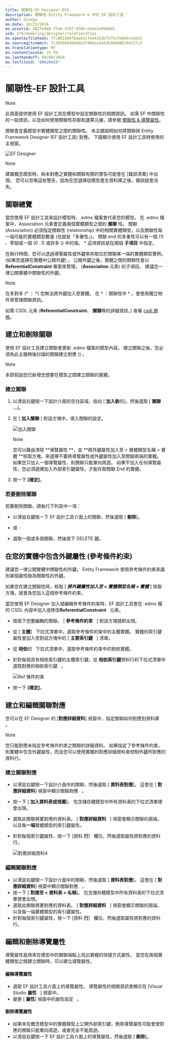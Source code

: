 ```yaml
---
title: 關聯性-EF Designer-EF6
description: 關聯性-Entity Framework 6 中的 EF 設計工具
author: divega
ms.date: 10/23/2016
ms.assetid: 402fe960-754b-470f-976b-e5de3e9986b5
uid: ef6/modeling/designer/relationships
ms.openlocfilehash: f7c801dd8f8ae81cfe44283b7575cfe869ce26d3
ms.sourcegitcommit: 7c3939504bb9da3f46bea3443638b808c04227c2
ms.translationtype: MT
ms.contentlocale: zh-TW
ms.lasthandoff: 09/09/2020
ms.locfileid: "89620419"
---
```

# <a name="relationships---ef-designer"></a>關聯性-EF 設計工具
> [!NOTE]
> 此頁面提供使用 EF 設計工具在模型中設定關聯性的相關資訊。 如需 EF 中關聯性的一般資訊，以及如何使用關聯性存取和運算元據，請參閱 [關聯性 & 導覽屬性](xref:ef6/fundamentals/relationships)。

關聯會定義模型中實體類型之間的關聯性。 本主題說明如何將關聯與 Entity Framework Designer (EF 設計工具) 對應。 下圖顯示使用 EF 設計工具時使用的主視窗。

![EF Designer](~/ef6/media/efdesigner.png)

> [!NOTE]
> 建置概念模型時，與未對應之實體和關聯有關的警告可能會在 [錯誤清單] 中出現。 您可以忽略這些警告，因為在您選擇從模型產生資料庫之後，錯誤就會消失。

## <a name="associations-overview"></a>關聯總覽

當您使用 EF 設計工具來設計模型時，.edmx 檔案會代表您的模型。 在 .edmx 檔案中，Association 元素會定義兩個實體類型之間的 **關聯** 性。 關聯 (Association) 必須指定關聯性 (relationship) 中的相關實體類型，以及關聯性每一端可能的實體類型數量 (也就是「多重性」)。 關聯 end 的多重性可以有一個 (1) 、零個或一個 (0 ..1) 或許多 () 中的值。 \* 這項資訊是在兩個 **子項目** 中指定。

在執行時間，您可以透過導覽屬性或外鍵來存取位於關聯某一端的實體類型實例， (如果您選擇在實體中公開外鍵) 。 公開外鍵之後，實體之間的關聯性會以 **ReferentialConstraint** 專案來管理， (**Association** 元素) 的子項目。 建議您一律公開實體中關聯性的外鍵。

> [!NOTE]
> 在多對多 (\* ： \*) 您無法將外鍵加入至實體。 在 \* ：關聯性中 \* ，會使用獨立物件來管理關聯資訊。

如需 CSDL 元素 (**ReferentialConstraint**、 **關聯**等的詳細資訊，) 查看 [csdl 規格](xref:ef6/modeling/designer/advanced/edmx/csdl-spec)。

## <a name="create-and-delete-associations"></a>建立和刪除關聯

使用 EF 設計工具建立關聯會更新 .edmx 檔案的模型內容。 建立關聯之後，您必須為此主題稍後討論的關聯建立對應 () 。

> [!NOTE]
> 本節假設您已新增您想要在模型之間建立關聯的實體。

### <a name="to-create-an-association"></a>建立關聯

1.  以滑鼠右鍵按一下設計介面的空白區域，指向 [ **加入新**的]，然後選取 [ **關聯 ...**]。
2.  在 [ **加入關聯** ] 對話方塊中，填入關聯的設定。

    ![加入關聯](~/ef6/media/addassociation.png)

    > [!NOTE]
    > 您可以藉由清除 **導覽屬性 **，並 **將外鍵屬性加入至 &lt; 實體類型名稱 &gt; 實體 **核取方塊，來選擇不要將導覽屬性或外鍵屬性加入至關聯兩端的實體。 如果您只加入一個導覽屬性，則關聯只能單向周遊。 如果不加入任何導覽屬性，您必須選擇加入外部索引鍵屬性，才能存取關聯 End 的實體。
    
3.  按一下 **[確定]**。

### <a name="to-delete-an-association"></a>若要刪除關聯

若要刪除關聯，請執行下列其中一項：

-   以滑鼠右鍵按一下 EF 設計工具介面上的關聯，然後選取 [ **刪除**]。

- 或 -

-   選取一個或多個關聯，然後按下 DELETE 鍵。

## <a name="include-foreign-key-properties-in-your-entities-referential-constraints"></a>在您的實體中包含外鍵屬性 (參考條件約束) 

建議您一律公開實體中關聯性的外鍵。 Entity Framework 使用參考條件約束來識別某個屬性做為關聯性的外鍵。

如果您在建立關聯性時，核取 [ ***將外鍵屬性加入至 &lt; 實體類型名稱 &gt; 實體*** ] 核取方塊，就會為您加入這個參考條件約束。

當您使用 EF Designer 加入或編輯參考條件約束時，EF 設計工具會在 .edmx 檔的 CSDL 內容中加入或修改**ReferentialConstraint**   元素。

-   按兩下您要編輯的關聯。
    [ **參考條件約束**   ] 對話方塊隨即出現。
-   從 [ **主體**]   下拉式清單中，選取參考條件約束中的主體實體。
    實體的索引鍵屬性會加入至對話方塊中的 [ **主要索引鍵**   ] 清單。
-   從 **相依**的   下拉式清單中，選取參考條件約束中的相依實體。
-   針對每個具有相依索引鍵的主體索引鍵，從 **相依索引鍵**資料行的下拉式清單中選取對應的相依索引鍵   。

    ![Ref 條件約束](~/ef6/media/refconstraint.png)

-   按一下 **[確定]**。

## <a name="create-and-edit-association-mappings"></a>建立和編輯關聯對應

您可以在 EF Designer 的 [**對應詳細資料**] 視窗中，指定關聯如何對應到資料庫   。

> [!NOTE]
> 您只能對應未指定參考條件約束之關聯的詳細資料。 如果指定了參考條件約束，則實體中包含外鍵屬性，而且您可以使用實體的對應詳細資料來控制外鍵所對應的資料行。

### <a name="create-an-association-mapping"></a>建立關聯對應

-   以滑鼠右鍵按一下設計介面中的關聯，然後選取 [ **資料表對應**]。
    這會在 [ **對應詳細資料**] 視窗中顯示關聯對應   。
-   按一下 [ **加入資料表或視圖**]。
    包含儲存體模型中所有資料表的下拉式清單便會出現。
-   選取此關聯將要對應的資料表。
    [ **對應詳細資料**   ] 視窗會顯示關聯的兩端，以及每**一端**實體類型的索引鍵屬性。
-   針對每個索引鍵屬性，按一下 [資料 **行**]   欄位，然後選取屬性將對應的資料行。

    ![對應詳細資料4](~/ef6/media/mappingdetails4.png)

### <a name="edit-an-association-mapping"></a>編輯關聯對應

-   以滑鼠右鍵按一下設計介面中的關聯，然後選取 [ **資料表對應**]。
    這會在 [ **對應詳細資料**] 視窗中顯示關聯對應   。
-   按一下 [ **對應至 &lt; 資料表 &gt; 名稱**]。
    包含儲存體模型中所有資料表的下拉式清單便會出現。
-   選取此關聯將要對應的資料表。
    [ **對應詳細資料**   ] 視窗會顯示關聯的兩端，以及每一端實體類型的索引鍵屬性。
-   針對每個索引鍵屬性，按一下 [資料 **行**]   欄位，然後選取屬性將對應的資料行。

## <a name="edit-and-delete-navigation-properties"></a>編輯和刪除導覽屬性

導覽屬性是用來在模型中的關聯端點上找出實體的快捷方式屬性。 當您在兩個實體類型之間建立關聯時，可以建立導覽屬性。

#### <a name="to-edit-navigation-properties"></a>編輯導覽屬性

-   選取 EF 設計工具介面上的導覽屬性。
    導覽屬性的相關資訊會顯示在 [Visual Studio **屬性**   ] 視窗中。
-   變更 [ **屬性**] 視窗中的屬性設定   。

#### <a name="to-delete-navigation-properties"></a>刪除導覽屬性

-   如果未在概念模型中的實體類型上公開外部索引鍵，刪除導覽屬性可能會使對應的關聯只能單向周遊，或者完全不能周遊。
-   以滑鼠右鍵按一下 EF 設計工具介面上的導覽屬性，然後選取 [ **刪除**]。
